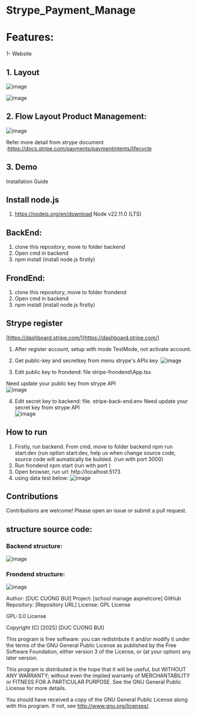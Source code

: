 # Strype_Payment_Manage

# Features:

1- Website 
## 1. Layout
![image](https://github.com/user-attachments/assets/602c1d37-104d-437f-a69c-72e1afde927d)

![image](https://github.com/user-attachments/assets/45f5c7de-ccb2-4f0a-8b2e-ba29c81b47da)

## 2. Flow Layout Product Management:

![image](https://github.com/user-attachments/assets/4928a9c2-0ea4-4bfb-a6fb-30bfd9058738)

Refer more detail from strype document :https://docs.stripe.com/payments/paymentintents/lifecycle  
## 3. Demo

Installation Guide


## Install node.js
1. https://nodejs.org/en/download
Node v22.11.0 (LTS)

## BackEnd:

1. clone this repository, move to folder backend
2. Open cmd in backend
3. npm install (install node.js firstly)

## FrondEnd:
1. clone this repository, move to folder frondend 
2. Open cmd in backend
3. npm install (install node.js firstly)

## Strype register
[https://dashboard.stripe.com/](https://dashboard.stripe.com/)
1. After register account, setup with mode TestMode, not activate account.
2. Get public-key and secretkey from menu strype's APIs key.
![image](https://github.com/user-attachments/assets/dfe7b3d1-6af1-47bd-b224-2bbd940cec37)

3. Edit public key to frondend: file stripe-frondend\App.tsx

Need update your public key from strype API  
![image](https://github.com/user-attachments/assets/0312be58-ced2-48ec-a2a2-5e231b80932c)
   
4. Edit secret key to backend: file. stripe-back-end\.env
Need update your secret key from strype API  
![image](https://github.com/user-attachments/assets/ad5a648c-fde4-42b8-beab-b5c27079d8b8)


## How to run

1. Firstly, run backend.
From cmd, move to folder backend
npm run start:dev
(run option start:dev, help us when change source code, source code will aumatically be builded.
(run with port 3000)
2. Run frondend
npm start
(run with port )
3. Open browser, run url:
http://localhost:5173
4. using data test below:
![image](https://github.com/user-attachments/assets/836cfb84-93a2-4412-8c12-9aa410ae6fd8)

## Contributions  
Contributions are welcome! Please open an issue or submit a pull request.  

## structure source code:

### Backend structure:

![image](https://github.com/user-attachments/assets/5798bed1-4940-4006-a2db-c550ddd4b41c)


### Frondend structure:

![image](https://github.com/user-attachments/assets/9354255d-a8e6-477c-9b20-27e36411ca1c)


Author: [DUC CUONG BUI] Project: [school manage aspnetcore] GitHub Repository: [Repository URL] License: GPL License  

GPL-3.0 License  

Copyright (C) [2025] [DUC CUONG BUI]  

This program is free software: you can redistribute it and/or modify it under the terms of the GNU General Public License as published by the Free Software Foundation, either version 3 of the License, or (at your option) any later version.  

This program is distributed in the hope that it will be useful, but WITHOUT ANY WARRANTY; without even the implied warranty of MERCHANTABILITY or FITNESS FOR A PARTICULAR PURPOSE. See the GNU General Public License for more details.
  
You should have received a copy of the GNU General Public License along with this program. If not, see http://www.gnu.org/licenses/.  


